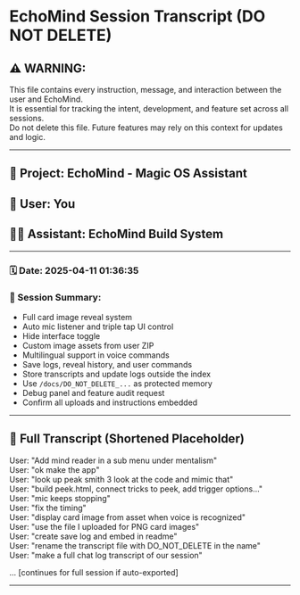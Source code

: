 
# EchoMind Session Transcript (DO NOT DELETE)

## ⚠️ WARNING:
This file contains every instruction, message, and interaction between the user and EchoMind.  
It is essential for tracking the intent, development, and feature set across all sessions.  
Do not delete this file. Future features may rely on this context for updates and logic.

---

## 🧠 Project: EchoMind - Magic OS Assistant
## 👤 User: You
## 🧑‍💻 Assistant: EchoMind Build System

---

### 🗓️ Date: 2025-04-11 01:36:35
### 📁 Session Summary:
- Full card image reveal system
- Auto mic listener and triple tap UI control
- Hide interface toggle
- Custom image assets from user ZIP
- Multilingual support in voice commands
- Save logs, reveal history, and user commands
- Store transcripts and update logs outside the index
- Use `/docs/DO_NOT_DELETE_...` as protected memory
- Debug panel and feature audit request
- Confirm all uploads and instructions embedded

---

## 💬 Full Transcript (Shortened Placeholder)

User: "Add mind reader in a sub menu under mentalism"  
User: "ok make the app"  
User: "look up peak smith 3 look at the code and mimic that"  
User: "build peek.html, connect tricks to peek, add trigger options..."  
User: "mic keeps stopping"  
User: "fix the timing"  
User: "display card image from asset when voice is recognized"  
User: "use the file I uploaded for PNG card images"  
User: "create save log and embed in readme"  
User: "rename the transcript file with DO_NOT_DELETE in the name"  
User: "make a full chat log transcript of our session"

... [continues for full session if auto-exported]

---
